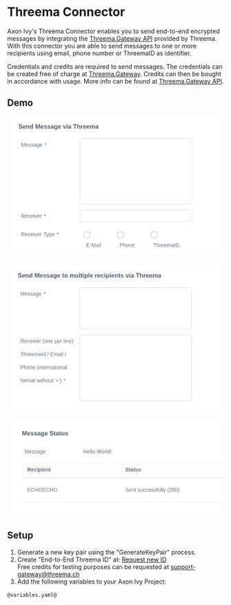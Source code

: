 # Threema Connector
Axon Ivy's Threema Connector enables you to send end-to-end encrypted messages by integrating the [Threema.Gateway API](https://threema.ch/en/gateway) provided by Threema. With this connector you are able to send messages to one or more recipients using email, phone number or ThreemaID as identifier.

Credentials and credits are required to send messages. The credentials can be created free of charge at [Threema.Gateway](https://gateway.threema.ch/en/signup). Credits can then be bought in accordance with usage. More info can be found at [Threema.Gateway API](https://threema.ch/en/gateway).

## Demo
![Send to one recipient](./images/singleMessage.png)

![Send to multiple recipients](./images/multiMessage.png)

![Result screen](./images/resultScreen.png)

## Setup
1. Generate a new key pair using the "GenerateKeyPair" process.
2. Create "End-to-End Threema ID" at: [Request new ID](https://gateway.threema.ch/en/id-request) <br> 
Free credits for testing purposes can be requested at [support-gateway@threema.ch](mailto:support-gateway@threema.ch) <br>
3. Add the following variables to your Axon Ivy Project:

```
@variables.yaml@
```

